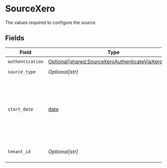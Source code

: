 # SourceXero

The values required to configure the source.


## Fields

| Field                                                                                                                | Type                                                                                                                 | Required                                                                                                             | Description                                                                                                          | Example                                                                                                              |
| -------------------------------------------------------------------------------------------------------------------- | -------------------------------------------------------------------------------------------------------------------- | -------------------------------------------------------------------------------------------------------------------- | -------------------------------------------------------------------------------------------------------------------- | -------------------------------------------------------------------------------------------------------------------- |
| `authentication`                                                                                                     | [Optional[shared.SourceXeroAuthenticateViaXeroOAuth]](undefined/models/shared/sourcexeroauthenticateviaxerooauth.md) | :heavy_check_mark:                                                                                                   | N/A                                                                                                                  |                                                                                                                      |
| `source_type`                                                                                                        | *Optional[str]*                                                                                                      | :heavy_check_mark:                                                                                                   | N/A                                                                                                                  |                                                                                                                      |
| `start_date`                                                                                                         | [date](https://docs.python.org/3/library/datetime.html#date-objects)                                                 | :heavy_check_mark:                                                                                                   | UTC date and time in the format YYYY-MM-DDTHH:mm:ssZ. Any data with created_at before this data will not be synced.  | 2022-03-01T00:00:00Z                                                                                                 |
| `tenant_id`                                                                                                          | *Optional[str]*                                                                                                      | :heavy_check_mark:                                                                                                   | Enter your Xero organization's Tenant ID                                                                             |                                                                                                                      |